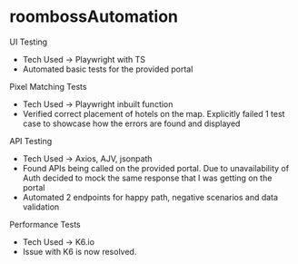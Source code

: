 # roombossAutomation

UI Testing
- Tech Used -> Playwright with TS
- Automated basic tests for the provided portal


Pixel Matching Tests
- Tech Used -> Playwright inbuilt function
- Verified correct placement of hotels on the map. Explicitly failed 1 test case to showcase how the errors are found and displayed


API Testing
- Tech Used -> Axios, AJV, jsonpath
- Found APIs being called on the provided portal. Due to unavailability of Auth decided to mock the same response that I was getting on the portal
- Automated 2 endpoints for happy path, negative scenarios and data validation 


Performance Tests
- Tech Used -> K6.io
- Issue with K6 is now resolved.

